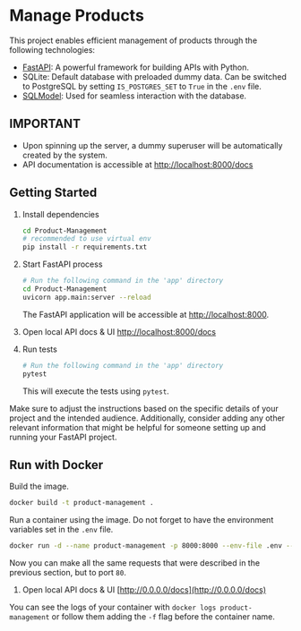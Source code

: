 # Manage Products

This project enables efficient management of products through the following technologies:

- [FastAPI](https://fastapi.tiangolo.com): A powerful framework for building APIs with Python.
- SQLite: Default database with preloaded dummy data. Can be switched to PostgreSQL by setting `IS_POSTGRES_SET` to `True` in the `.env` file.
- [SQLModel](https://www.google.com/search?client=safari&rls=en&q=sql+tiangolo&ie=UTF-8&oe=UTF-8): Used for seamless interaction with the database.

## IMPORTANT

- Upon spinning up the server, a dummy superuser will be automatically created by the system.
- API documentation is accessible at [http://localhost:8000/docs](http://localhost:8000/docs)

## Getting Started
1. Install dependencies
    ```zsh
    cd Product-Management
    # recommended to use virtual env
    pip install -r requirements.txt
    ```

2. Start FastAPI process
    ```zsh
    # Run the following command in the 'app' directory
    cd Product-Management
    uvicorn app.main:server --reload
    ```
    The FastAPI application will be accessible at [http://localhost:8000](http://localhost:8000).

3. Open local API docs & UI
    [http://localhost:8000/docs](http://localhost:8000/docs)

4. Run tests
    ```zsh
    # Run the following command in the 'app' directory
    pytest
    ```
    This will execute the tests using `pytest`.

Make sure to adjust the instructions based on the specific details of your project and the intended audience. Additionally, consider adding any other relevant information that might be helpful for someone setting up and running your FastAPI project.

## Run with Docker

Build the image.

```bash
docker build -t product-management .
```

Run a container using the image. Do not forget to have the environment
variables set in the `.env` file.

```bash
docker run -d --name product-management -p 8000:8000 --env-file .env --rm product-management
```

Now you can make all the same requests that were described in the previous
section, but to port `80`.

1. Open local API docs & UI
    [http://0.0.0.0/docs](http://0.0.0.0/docs)


You can see the logs of your container with `docker logs product-management` or
follow them adding the `-f` flag before the container name.
